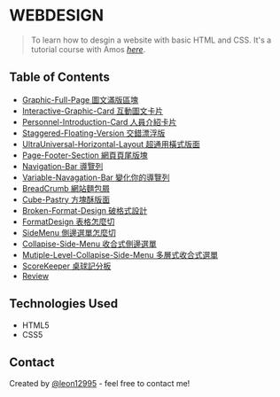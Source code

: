 # WEBDESIGN

> To learn how to desgin a website with basic HTML and CSS.
> It's a tutorial course with Amos [_here_](https://www.youtube.com/channel/UCQfjTYYrqxPg5LJmDBUesbQ). <!-- If you have the project hosted somewhere, include the link here. -->

## Table of Contents

- [Graphic-Full-Page 圖文滿版區塊](https://codepen.io/leon-lin-the-reactor/pen/gOmRKze)
- [Interactive-Graphic-Card 互動圖文卡片](https://codepen.io/leon-lin-the-reactor/pen/bGqRKjQ)
- [Personnel-Introduction-Card 人員介紹卡片](https://codepen.io/leon-lin-the-reactor/pen/dyvRKqR)
- [Staggered-Floating-Version 交錯漂浮版](https://codepen.io/leon-lin-the-reactor/pen/eYvRKPm)
- [UltraUniversal-Horizontal-Layout 超通用橫式版面](https://codepen.io/leon-lin-the-reactor/pen/ExWXROy)
- [Page-Footer-Section 網頁頁尾版塊 ](https://codepen.io/leon-lin-the-reactor/pen/eYvRKxN)
- [Navigation-Bar 導覽列](https://codepen.io/leon-lin-the-reactor/pen/XWMgYGd)
- [Variable-Navagation-Bar 變化你的導覽列 ](https://codepen.io/leon-lin-the-reactor/pen/ZEeyRdb)
- [BreadCrumb 網站麵包屑](https://codepen.io/leon-lin-the-reactor/pen/OJpjOba)
- [Cube-Pastry 方塊酥版面](https://codepen.io/leon-lin-the-reactor/pen/LYWjOxz)
- [Broken-Format-Design 破格式設計](https://codepen.io/leon-lin-the-reactor/pen/XWMazMj)
- [FormatDesign 表格怎麼切](https://codepen.io/leon-lin-the-reactor/pen/dyvzZEq)
- [SideMenu 側邊選單怎麼切](https://codepen.io/leon-lin-the-reactor/pen/PopJPKy)
- [Collapise-Side-Menu 收合式側邊選單](https://codepen.io/leon-lin-the-reactor/pen/oNZGjaE)
- [Mutiple-Level-Collapise-Side-Menu 多層式收合式選單](https://codepen.io/leon-lin-the-reactor/pen/vYxeLxM)
- [ScoreKeeper 桌球記分板](https://codepen.io/leon-lin-the-reactor/pen/BaWwQPJ)
- [Review](Review)
<!-- * [License](#license) -->

## Technologies Used

- HTML5
- CSS5

## Contact

Created by [@leon12995](https://github.com/leon12995) - feel free to contact me!

<!-- Optional -->
<!-- ## License -->
<!-- This project is open source and available under the [... License](). -->

<!-- You don't have to include all sections - just the one's relevant to your project -->

